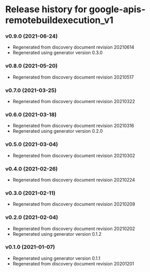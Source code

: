 # Release history for google-apis-remotebuildexecution_v1

### v0.9.0 (2021-06-24)

* Regenerated from discovery document revision 20210614
* Regenerated using generator version 0.3.0

### v0.8.0 (2021-05-20)

* Regenerated from discovery document revision 20210517

### v0.7.0 (2021-03-25)

* Regenerated from discovery document revision 20210322

### v0.6.0 (2021-03-18)

* Regenerated from discovery document revision 20210316
* Regenerated using generator version 0.2.0

### v0.5.0 (2021-03-04)

* Regenerated from discovery document revision 20210302

### v0.4.0 (2021-02-26)

* Regenerated from discovery document revision 20210224

### v0.3.0 (2021-02-11)

* Regenerated from discovery document revision 20210209

### v0.2.0 (2021-02-04)

* Regenerated from discovery document revision 20210202
* Regenerated using generator version 0.1.2

### v0.1.0 (2021-01-07)

* Regenerated using generator version 0.1.1
* Regenerated from discovery document revision 20201201

